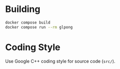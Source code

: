 # Building

```bash
docker compose build
docker compose run --rm glpong
```

# Coding Style

Use Google C++ coding style for source code (`src/`).

